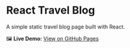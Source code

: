 # React Travel Blog

A simple static travel blog page built with React.

🖼️ **Live Demo:** [View on GitHub Pages](https://limonatasuyu.github.io/React-travel-blog)
